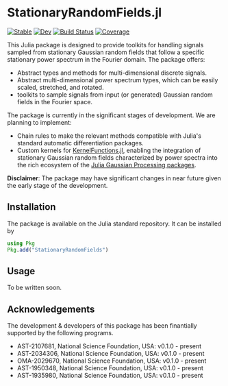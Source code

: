 # StationaryRandomFields.jl

[![Stable](https://img.shields.io/badge/docs-stable-blue.svg)](https://EHTJulia.github.io/StationaryRandomFields.jl/stable/)
[![Dev](https://img.shields.io/badge/docs-dev-blue.svg)](https://EHTJulia.github.io/StationaryRandomFields.jl/dev/)
[![Build Status](https://github.com/EHTJulia/StationaryRandomFields.jl/actions/workflows/CI.yml/badge.svg?branch=main)](https://github.com/EHTJulia/StationaryRandomFields.jl/actions/workflows/CI.yml?query=branch%3Amain)
[![Coverage](https://codecov.io/gh/EHTJulia/StationaryRandomFields.jl/branch/main/graph/badge.svg)](https://codecov.io/gh/EHTJulia/StationaryRandomFields.jl)


This Julia package is designed to provide toolkits for handling signals sampled from stationary Gaussian random fields that follow a specific stationary power spectrum in the Fourier domain. The package offers:

- Abstract types and methods for multi-dimensional discrete signals.
- Abstract multi-dimensional power spectrum types, which can be easily scaled, stretched, and rotated.
- toolkits to sample signals from input (or generated) Gaussian random fields in the Fourier space.

The package is currently in the significant stages of development. We are planning to implement:
- Chain rules to make the relevant methods compatible with Julia's standard automatic differentiation packages.
- Custom kernels for [KernelFunctions.jl](https://github.com/JuliaGaussianProcesses/KernelFunctions.jl), enabling the integration of stationary Gaussian random fields characterized by power spectra into the rich ecosystem of the [Julia Gaussian Processing packages](https://github.com/JuliaGaussianProcesses).

**Disclaimer**: The package may have significant changes in near future given the early stage of the development. 


## Installation
The package is available on the Julia standard repository. It can be installed by
```julia
using Pkg
Pkg.add("StationaryRandomFields")
```

## Usage
To be written soon.


## Acknowledgements
The development & developers of this package has been finantially supported by the following programs.
- AST-2107681, National Science Foundation, USA: v0.1.0 - present
- AST-2034306, National Science Foundation, USA: v0.1.0 - present
- OMA-2029670, National Science Foundation, USA: v0.1.0 - present
- AST-1950348, National Science Foundation, USA: v0.1.0 - present
- AST-1935980, National Science Foundation, USA: v0.1.0 - present
